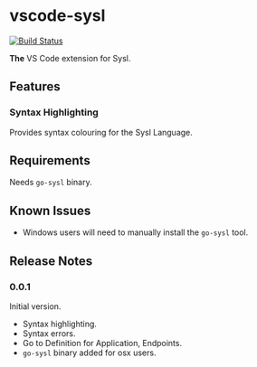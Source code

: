 # vscode-sysl

[![Build Status](https://travis-ci.org/anz-bank/vscode-sysl.svg?branch=master)](https://travis-ci.org/anz-bank/vscode-sysl)

**The** VS Code extension for Sysl.

## Features

### Syntax Highlighting

Provides syntax colouring for the Sysl Language.

## Requirements

Needs `go-sysl` binary.

## Known Issues

- Windows users will need to manually install the `go-sysl` tool.

## Release Notes

### 0.0.1

Initial version.
- Syntax highlighting.
- Syntax errors.
- Go to Definition for Application, Endpoints.
- `go-sysl` binary added for osx users.
